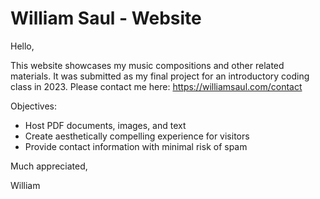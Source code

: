 # William Saul - Website

Hello,

This website showcases my music compositions and other related materials. It was submitted as my final project for an introductory coding class in 2023. Please contact me here: https://williamsaul.com/contact

Objectives:

* Host PDF documents, images, and text
* Create aesthetically compelling experience for visitors
* Provide contact information with minimal risk of spam

Much appreciated,

William